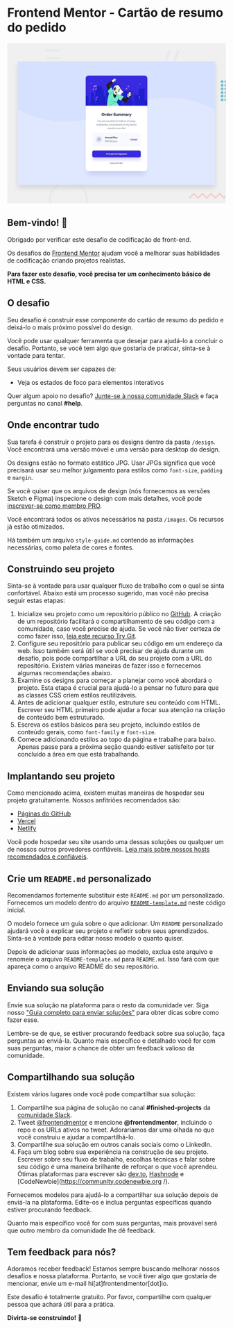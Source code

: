 # Frontend Mentor - Cartão de resumo do pedido

![Visualização do design para o desafio de codificação do cartão de resumo do pedido](./design/desktop-preview.jpg)

## Bem-vindo! 👋

Obrigado por verificar este desafio de codificação de front-end.

Os desafios do [Frontend Mentor](https://www.frontendmentor.io) ajudam você a melhorar suas habilidades de codificação criando projetos realistas.

**Para fazer este desafio, você precisa ter um conhecimento básico de HTML e CSS.**

## O desafio

Seu desafio é construir esse componente do cartão de resumo do pedido e deixá-lo o mais próximo possível do design.

Você pode usar qualquer ferramenta que desejar para ajudá-lo a concluir o desafio. Portanto, se você tem algo que gostaria de praticar, sinta-se à vontade para tentar.

Seus usuários devem ser capazes de:

- Veja os estados de foco para elementos interativos

Quer algum apoio no desafio? [Junte-se à nossa comunidade Slack](https://www.frontendmentor.io/slack) e faça perguntas no canal **#help**.

## Onde encontrar tudo

Sua tarefa é construir o projeto para os designs dentro da pasta `/design`. Você encontrará uma versão móvel e uma versão para desktop do design.

Os designs estão no formato estático JPG. Usar JPGs significa que você precisará usar seu melhor julgamento para estilos como `font-size`, `padding` e `margin`.

Se você quiser que os arquivos de design (nós fornecemos as versões Sketch e Figma) inspecione o design com mais detalhes, você pode [inscrever-se como membro PRO](https://www.frontendmentor.io/pro).

Você encontrará todos os ativos necessários na pasta `/images`. Os recursos já estão otimizados.

Há também um arquivo `style-guide.md` contendo as informações necessárias, como paleta de cores e fontes.

## Construindo seu projeto

Sinta-se à vontade para usar qualquer fluxo de trabalho com o qual se sinta confortável. Abaixo está um processo sugerido, mas você não precisa seguir estas etapas:

1. Inicialize seu projeto como um repositório público no [GitHub](https://github.com/). A criação de um repositório facilitará o compartilhamento de seu código com a comunidade, caso você precise de ajuda. Se você não tiver certeza de como fazer isso, [leia este recurso Try Git](https://try.github.io/).
2. Configure seu repositório para publicar seu código em um endereço da web. Isso também será útil se você precisar de ajuda durante um desafio, pois pode compartilhar a URL do seu projeto com a URL do repositório. Existem várias maneiras de fazer isso e fornecemos algumas recomendações abaixo.
3. Examine os designs para começar a planejar como você abordará o projeto. Esta etapa é crucial para ajudá-lo a pensar no futuro para que as classes CSS criem estilos reutilizáveis.
4. Antes de adicionar qualquer estilo, estruture seu conteúdo com HTML. Escrever seu HTML primeiro pode ajudar a focar sua atenção na criação de conteúdo bem estruturado.
5. Escreva os estilos básicos para seu projeto, incluindo estilos de conteúdo gerais, como `font-family` e `font-size`.
6. Comece adicionando estilos ao topo da página e trabalhe para baixo. Apenas passe para a próxima seção quando estiver satisfeito por ter concluído a área em que está trabalhando.

## Implantando seu projeto

Como mencionado acima, existem muitas maneiras de hospedar seu projeto gratuitamente. Nossos anfitriões recomendados são:

- [Páginas do GitHub](https://pages.github.com/)
- [Vercel](https://vercel.com/)
- [Netlify](https://www.netlify.com/)

Você pode hospedar seu site usando uma dessas soluções ou qualquer um de nossos outros provedores confiáveis. [Leia mais sobre nossos hosts recomendados e confiáveis](https://medium.com/frontend-mentor/frontend-mentor-trusted-hosting-providers-bf000dfebe).

## Crie um `README.md` personalizado

Recomendamos fortemente substituir este `README.md` por um personalizado. Fornecemos um modelo dentro do arquivo [`README-template.md`](./README-template.md) neste código inicial.

O modelo fornece um guia sobre o que adicionar. Um `README` personalizado ajudará você a explicar seu projeto e refletir sobre seus aprendizados. Sinta-se à vontade para editar nosso modelo o quanto quiser.

Depois de adicionar suas informações ao modelo, exclua este arquivo e renomeie o arquivo `README-template.md` para `README.md`. Isso fará com que apareça como o arquivo README do seu repositório.

## Enviando sua solução

Envie sua solução na plataforma para o resto da comunidade ver. Siga nosso ["Guia completo para enviar soluções"](https://medium.com/frontend-mentor/a-complete-guide-to-submitted-solutions-on-frontend-mentor-ac6384162248) para obter dicas sobre como fazer esse.

Lembre-se de que, se estiver procurando feedback sobre sua solução, faça perguntas ao enviá-la. Quanto mais específico e detalhado você for com suas perguntas, maior a chance de obter um feedback valioso da comunidade.

## Compartilhando sua solução

Existem vários lugares onde você pode compartilhar sua solução:

1. Compartilhe sua página de solução no canal **#finished-projects** da [comunidade Slack](https://www.frontendmentor.io/slack).
2. Tweet [@frontendmentor](https://twitter.com/frontendmentor) e mencione **@frontendmentor**, incluindo o repo e os URLs ativos no tweet. Adoraríamos dar uma olhada no que você construiu e ajudar a compartilhá-lo.
3. Compartilhe sua solução em outros canais sociais como o LinkedIn.
4. Faça um blog sobre sua experiência na construção de seu projeto. Escrever sobre seu fluxo de trabalho, escolhas técnicas e falar sobre seu código é uma maneira brilhante de reforçar o que você aprendeu. Ótimas plataformas para escrever são [dev.to](https://dev.to/), [Hashnode](https://hashnode.com/) e [CodeNewbie](https://community.codenewbie.org /).

Fornecemos modelos para ajudá-lo a compartilhar sua solução depois de enviá-la na plataforma. Edite-os e inclua perguntas específicas quando estiver procurando feedback.

Quanto mais específico você for com suas perguntas, mais provável será que outro membro da comunidade lhe dê feedback.

## Tem feedback para nós?

Adoramos receber feedback! Estamos sempre buscando melhorar nossos desafios e nossa plataforma. Portanto, se você tiver algo que gostaria de mencionar, envie um e-mail hi[at]frontendmentor[dot]io.

Este desafio é totalmente gratuito. Por favor, compartilhe com qualquer pessoa que achará útil para a prática.

**Divirta-se construindo!** 🚀